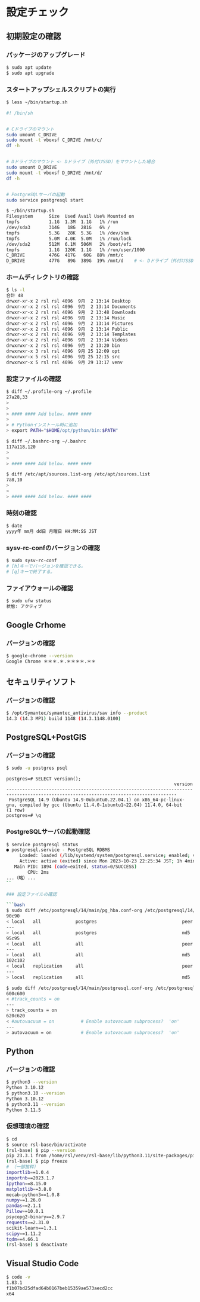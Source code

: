 # 設定チェック

## 初期設定の確認

### パッケージのアップグレード

```bash
$ sudo apt update
$ sudo apt upgrade
```

### スタートアップシェルスクリプトの実行

```bash
$ less ~/bin/startup.sh
```

```bash
#! /bin/sh


# Cドライブのマウント
sudo umount C_DRIVE
sudo mount -t vboxsf C_DRIVE /mnt/c/
df -h


# Dドライブのマウント <- Dドライブ（外付けSSD）をマウントした場合
sudo umount D_DRIVE
sudo mount -t vboxsf D_DRIVE /mnt/d/
df -h


# PostgreSQLサーバの起動
sudo service postgresql start
```

```bash
$ ~/bin/startup.sh 
Filesystem      Size  Used Avail Use% Mounted on
tmpfs           1.1G  1.3M  1.1G   1% /run
/dev/sda3       314G   18G  281G   6% /
tmpfs           5.3G   28K  5.3G   1% /dev/shm
tmpfs           5.0M  4.0K  5.0M   1% /run/lock
/dev/sda2       512M  6.1M  506M   2% /boot/efi
tmpfs           1.1G  120K  1.1G   1% /run/user/1000
C_DRIVE         476G  417G   60G  88% /mnt/c
D_DRIVE         477G   89G  389G  19% /mnt/d    # <- Dドライブ（外付けSSD）をマウントした場合
```

### ホームディレクトリの確認

```bash
$ ls -l
合計 48
drwxr-xr-x 2 rsl rsl 4096  9月  2 13:14 Desktop
drwxr-xr-x 2 rsl rsl 4096  9月  2 13:14 Documents
drwxr-xr-x 2 rsl rsl 4096  9月  2 13:48 Downloads
drwxr-xr-x 2 rsl rsl 4096  9月  2 13:14 Music
drwxr-xr-x 2 rsl rsl 4096  9月  2 13:14 Pictures
drwxr-xr-x 2 rsl rsl 4096  9月  2 13:14 Public
drwxr-xr-x 2 rsl rsl 4096  9月  2 13:14 Templates
drwxr-xr-x 2 rsl rsl 4096  9月  2 13:14 Videos
drwxrwxr-x 2 rsl rsl 4096  9月  2 13:20 bin
drwxrwxr-x 3 rsl rsl 4096  9月 25 12:09 opt
drwxrwxr-x 5 rsl rsl 4096  9月 25 12:15 src
drwxrwxr-x 5 rsl rsl 4096  9月 29 13:17 venv
```

### 設定ファイルの確認

```bash
$ diff ~/.profile-org ~/.profile
27a28,33
> 
> 
> #### #### Add below. #### ####
> 
> # Pythonインストール時に追加
> export PATH="$HOME/opt/python/bin:$PATH"
```

```bash
$ diff ~/.bashrc-org ~/.bashrc
117a118,120
> 
> 
> #### #### Add below. #### ####
```

```bash
$ diff /etc/apt/sources.list-org /etc/apt/sources.list
7a8,10
> 
> 
> #### #### Add below. #### ####
```

### 時刻の確認

```bash
$ date
yyyy年 mm月 dd日 月曜日 HH:MM:SS JST
```

### sysv-rc-confのバージョンの確認

```bash
$ sudo sysv-rc-conf
# [h]キーでバージョンを確認できる。
# [q]キーで終了する。
```

### ファイアウォールの確認

```bash
$ sudo ufw status
状態: アクティブ
```

## Google Crhome

### バージョンの確認

```bash
$ google-chrome --version
Google Chrome ＊＊＊.＊.＊＊＊＊.＊＊ 
```

## セキュリティソフト

### バージョンの確認

```bash
$ /opt/Symantec/symantec_antivirus/sav info --product
14.3 (14.3 MP1) build 1148 (14.3.1148.0100)
```

## PostgreSQL+PostGIS

### バージョンの確認

```bash
$ sudo -u postgres psql
```

```pgsql
postgres=# SELECT version();
                                                               version                                                                
--------------------------------------------------------------------------------------------------------------------------------------
 PostgreSQL 14.9 (Ubuntu 14.9-0ubuntu0.22.04.1) on x86_64-pc-linux-gnu, compiled by gcc (Ubuntu 11.4.0-1ubuntu1~22.04) 11.4.0, 64-bit
(1 row)
postgres=# \q
```

### PostgreSQLサーバの起動確認

```bash
$ service postgresql status
● postgresql.service - PostgreSQL RDBMS
     Loaded: loaded (/lib/systemd/system/postgresql.service; enabled; vendor pr>
     Active: active (exited) since Mon 2023-10-23 22:25:34 JST; 1h 4min ago
   Main PID: 1894 (code=exited, status=0/SUCCESS)
        CPU: 2ms
...（略）...
``

### 設定ファイルの確認

```bash
$ sudo diff /etc/postgresql/14/main/pg_hba.conf-org /etc/postgresql/14/main/pg_hba.conf
90c90
< local   all             postgres                                peer
---
> local   all             postgres                                md5
95c95
< local   all             all                                     peer
---
> local   all             all                                     md5
102c102
< local   replication     all                                     peer
---
> local   replication     all                                     md5
```

```bash
$ sudo diff /etc/postgresql/14/main/postgresql.conf-org /etc/postgresql/14/main/postgresql.conf
600c600
< #track_counts = on
---
> track_counts = on
620c620
< #autovacuum = on			# Enable autovacuum subprocess?  'on'
---
> autovacuum = on			# Enable autovacuum subprocess?  'on'
```

## Python

### バージョンの確認

```bash
$ python3 --version
Python 3.10.12
$ python3.10 --version
Python 3.10.12
$ python3.11 --version
Python 3.11.5
```

### 仮想環境の確認

```bash
$ cd
$ source rsl-base/bin/activate
(rsl-base) $ pip --version
pip 23.3.1 from /home/rsl/venv/rsl-base/lib/python3.11/site-packages/pip (python 3.11)
(rsl-base) $ pip freeze
# （一部抜粋）
importlib==1.0.4
importnb==2023.1.7
ipython==8.15.0
matplotlib==3.8.0
mecab-python3==1.0.8
numpy==1.26.0
pandas==2.1.1
Pillow==10.0.1
psycopg2-binary==2.9.7
requests==2.31.0
scikit-learn==1.3.1
scipy==1.11.2
tqdm==4.66.1
(rsl-base) $ deactivate
```

## Visual Studio Code

```bash
$ code -v
1.83.1
f1b07bd25dfad64b0167beb15359ae573aecd2cc
x64
```




